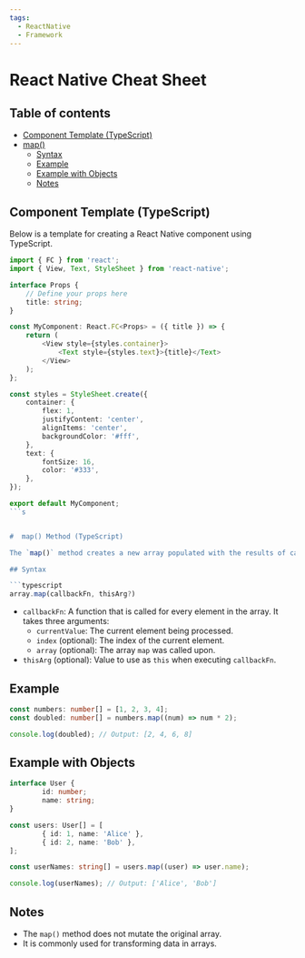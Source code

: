 ```yaml
---
tags:
  - ReactNative
  - Framework
---
```


# React Native Cheat Sheet

## Table of contents

- [Component Template (TypeScript)](#component-template-typescript)
- [map() ](#map-method-typescript)
    - [Syntax](#syntax)
    - [Example](#example)
    - [Example with Objects](#example-with-objects)
    - [Notes](#notes)



## Component Template (TypeScript)

Below is a template for creating a React Native component using TypeScript.

```typescript
import { FC } from 'react';
import { View, Text, StyleSheet } from 'react-native';

interface Props {
    // Define your props here
    title: string;
}

const MyComponent: React.FC<Props> = ({ title }) => {
    return (
        <View style={styles.container}>
            <Text style={styles.text}>{title}</Text>
        </View>
    );
};

const styles = StyleSheet.create({
    container: {
        flex: 1,
        justifyContent: 'center',
        alignItems: 'center',
        backgroundColor: '#fff',
    },
    text: {
        fontSize: 16,
        color: '#333',
    },
});

export default MyComponent;
```s


#  map() Method (TypeScript)

The `map()` method creates a new array populated with the results of calling a provided function on every element in the calling array.

## Syntax

```typescript
array.map(callbackFn, thisArg?)
```

- `callbackFn`: A function that is called for every element in the array. It takes three arguments:
    - `currentValue`: The current element being processed.
    - `index` (optional): The index of the current element.
    - `array` (optional): The array `map` was called upon.
- `thisArg` (optional): Value to use as `this` when executing `callbackFn`.

## Example

```typescript
const numbers: number[] = [1, 2, 3, 4];
const doubled: number[] = numbers.map((num) => num * 2);

console.log(doubled); // Output: [2, 4, 6, 8]
```

## Example with Objects

```typescript
interface User {
        id: number;
        name: string;
}

const users: User[] = [
        { id: 1, name: 'Alice' },
        { id: 2, name: 'Bob' },
];

const userNames: string[] = users.map((user) => user.name);

console.log(userNames); // Output: ['Alice', 'Bob']
```

## Notes

- The `map()` method does not mutate the original array.
- It is commonly used for transforming data in arrays.

